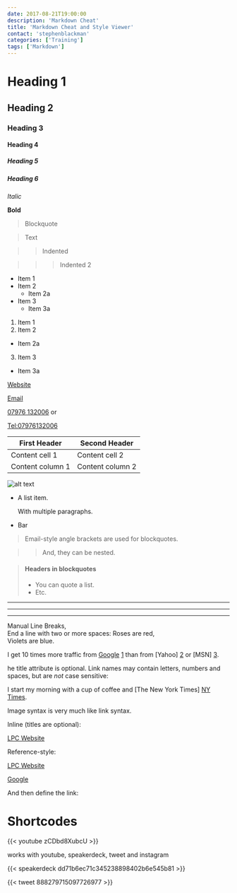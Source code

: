 ```yaml
---
date: 2017-08-21T19:00:00
description: 'Markdown Cheat'
title: 'Markdown Cheat and Style Viewer'
contact: 'stephenblackman'
categories: ['Training']
tags: ['Markdown']
---
```


# Heading 1

## Heading 2

### Heading 3

#### Heading 4

##### Heading 5

##### Heading 6

*Italic*

**Bold**

> Blockquote

> Text

> > Indented

> > > Indented 2

* Item 1
* Item 2
  * Item 2a
* Item 3
  * Item 3a

1. Item 1
2. Item 2
  * Item 2a
3. Item 3
  * Item 3a

[Website](http://northoftynelpc.com)

[Email](Mailto:lpc@northoftynelpc.com)

[07976 132006](Tel:07976132006) or

<Tel:07976132006>

  First Header   |   Second Header  
------------ | -------------
Content cell 1 | Content cell 2
Content column 1 | Content column 2

![alt text](https://avatars1.githubusercontent.com/u/26934311?v=4&s=96)

*   A list item.

    With multiple paragraphs.

*   Bar

> Email-style angle brackets
> are used for blockquotes.

> > And, they can be nested.

> #### Headers in blockquotes
> 
> * You can quote a list.
> * Etc.

---

* * *

- - - - 

Manual Line Breaks,  
End a line with two or more spaces:
Roses are red,   
Violets are blue.

I get 10 times more traffic from [Google] [1] than from [Yahoo] [2] or [MSN] [3].

[1]: http://google.com/        "Google"
[2]: http://search.yahoo.com/  "Yahoo Search"
[3]: http://search.msn.com/    "MSN Search"

he title attribute is optional. Link names may contain letters,
numbers and spaces, but are *not* case sensitive:

I start my morning with a cup of coffee and [The New York Times] [NY Times].

[ny times]:http://www.nytimes.com/

Image syntax is very much like link syntax.

Inline (titles are optional):

[LPC Website](https://northoftynelpc.com "LPC Website")

Reference-style:

[LPC Website][lpc]

[lpc]:https://northoftynelpc.com "LPC Website"

[Google][]

And then define the link:

[Google]:http://google.com/

# Shortcodes

{{< youtube zCDbd8XubcU >}}

works with youtube, speakerdeck, tweet and instagram

{{< speakerdeck dd71b6ec71c345238898402b6e545b81 >}}

{{< tweet 888279715097726977 >}}
